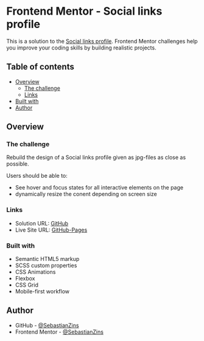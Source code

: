 # Frontend Mentor - Social links profile

This is a solution to the [Social links profile](https://www.frontendmentor.io/challenges/blog-preview-card-ckPaj01IcS). Frontend Mentor challenges help you improve your coding skills by building realistic projects.

## Table of contents

-   [Overview](#overview)
    -   [The challenge](#the-challenge)
    -   [Links](#links)
-   [Built with](#built-with)
-   [Author](#author)

## Overview

### The challenge

Rebuild the design of a Social links profile given as jpg-files as close as possible.

Users should be able to:

-   See hover and focus states for all interactive elements on the page
-   dynamically resize the conent depending on screen size

### Links

-   Solution URL: [GitHub](https://github.com/SebastianZins/Frontend-Mentor_Social-links-profile)
-   Live Site URL: [GitHub-Pages](https://sebastianzins.github.io/Frontend-Mentor_Social-links-profile/)

### Built with

-   Semantic HTML5 markup
-   SCSS custom properties
-   CSS Animations
-   Flexbox
-   CSS Grid
-   Mobile-first workflow

## Author

-   GitHub - [@SebastianZins](https://github.com/SebastianZins)
-   Frontend Mentor - [@SebastianZins](https://www.frontendmentor.io/profile/SebastianZins)
